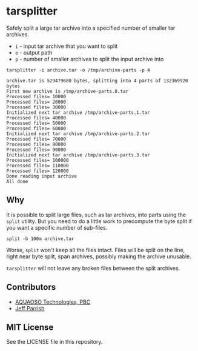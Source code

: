 # tarsplitter

Safely split a large tar archive into a specified number of smaller tar archives.

- `i` - input tar archive that you want to split
- `o` - output path
- `p` - number of smaller archives to split the input archive into

```
tarsplitter -i archive.tar -o /tmp/archive-parts -p 4
```

```
archive.tar is 529479680 bytes, splitting into 4 parts of 132369920 bytes
First new archive is /tmp/archive-parts.0.tar
Processed files= 10000
Processed files= 20000
Processed files= 30000
Initialized next tar archive /tmp/archive-parts.1.tar
Processed files= 40000
Processed files= 50000
Processed files= 60000
Initialized next tar archive /tmp/archive-parts.2.tar
Processed files= 70000
Processed files= 80000
Processed files= 90000
Initialized next tar archive /tmp/archive-parts.3.tar
Processed files= 100000
Processed files= 110000
Processed files= 120000
Done reading input archive
All done

```

## Why

It is possible to split large files, such as tar archives, into parts using the `split` utility. But you need to do a little work to precompute the byte split if you want a specific number of sub-files.

```
split -b 100m archive.tar
```

Worse, `split` won't keep all the files intact. Files will be split on the line, right near byte split, span archives, possibly making the archive unusable.

`tarsplitter` will not leave any broken files between the split archives.

## Contributors

- [AQUAOSO Technologies, PBC](https://aquaoso.com)
- [Jeff Parrish](https://github.com/ruffrey)

## MIT License

See the LICENSE file in this repository.
